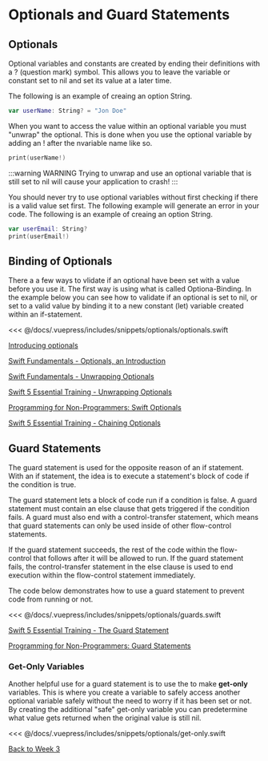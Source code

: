 # Optionals and Guard Statements

## Optionals

Optional variables and constants are created by ending their definitions with a ? (question mark) symbol. This allows you to leave the variable or constant set to nil and set its value at a later time.

The following is an example of creaing an option String.
```swift
var userName: String? = "Jon Doe"
```

When you want to access the value within an optional variable you must "unwrap" the optional.  This is done when you use the optional variable by adding an ! after the nvariable name like so.
```swift
print(userName!)
```

:::warning WARNING
  Trying to unwrap and use an optional variable that is still set to nil will cause your application to crash!
:::

You should never try to use optional variables without first checking if there is a valid value set first.  The following example will generate an error in your code.
The following is an example of creaing an option String.
```swift
var userEmail: String?
print(userEmail!)
```

## Binding of Optionals

There a a few ways to vlidate if an optional have been set with a value before you use it.  The first way is using what is called Optiona-Binding.  In the example below you can see how to validate if an optional is set to nil, or set to a valid value by binding it to a new constant (let) variable created within an if-statement.

<!-- INSERT OPTIONALS SNIPPET -->
<<< @/docs/.vuepress/includes/snippets/optionals/optionals.swift

[Introducing optionals](https://www.linkedin.com/learning/swift-5-essential-training/introducing-optionals?u=2199673)

[Swift Fundamentals - Optionals, an Introduction <Badge text="Pluralsight"/>](https://app.pluralsight.com/course-player?clipId=987e8f42-09a6-4ad0-b313-93f26ab082f2)

[Swift Fundamentals - Unwrapping Optionals <Badge text="Pluralsight"/>](https://app.pluralsight.com/course-player?clipId=5ca834db-075b-4290-9f87-1610b838df6f)

[Swift 5 Essential Training - Unwrapping Optionals <Badge text='Linkedin Learning'/>](https://www.linkedin.com/learning/swift-5-essential-training/unwrapping-optionals?u=2199673)

[Programming for Non-Programmers: Swift Optionals  <Badge text='Linkedin Learning'/>](https://www.linkedin.com/learning/programming-for-non-programmers-ios-12-and-swift-5/optionals?u=2199673)

[Swift 5 Essential Training - Chaining Optionals  <Badge text='Linkedin Learning'/>](https://www.linkedin.com/learning/swift-5-essential-training/chaining-optionals?u=2199673)

## Guard Statements

The guard statement is used for the opposite reason of an if statement.  With an if statement, the idea is to execute a statement's block of code if the condition is true.

The guard statement lets a block of code run if a condition is false.  A guard statement must contain an else clause that gets triggered if the condition fails.  A guard must also end with a control-transfer statement, which means that guard statements can only be used inside of other flow-control statements.

If the guard statement succeeds, the rest of the code within the flow-control that follows after it will be allowed to run.  If the guard statement fails, the control-transfer statement in the else clause is used to end execution within the flow-control statement immediately.

The code below demonstrates how to use a guard statement to prevent code from running or not.

<!-- INSERT GUARDS SNIPPET -->
<<< @/docs/.vuepress/includes/snippets/optionals/guards.swift

[Swift 5 Essential Training - The Guard Statement <Badge text='Linkedin Learning'/>](https://www.linkedin.com/learning/swift-5-essential-training/the-guard-statement?u=2199673)

[Programming for Non-Programmers: Guard Statements <Badge text='Linkedin Learning'/>](https://www.linkedin.com/learning/programming-for-non-programmers-ios-12-and-swift-5/guard-statements?u=2199673)

### Get-Only Variables

Another helpful use for a guard statement is to use the to make **get-only** variables.  This is where you create a variable to safely access another optional variable safely without  the need to worry if it has been set or not.  By creating the additional "safe" get-only variable you can predetermine what value gets returned when the original value is still nil.

<!-- INSERT GET_ONLY SNIPPET -->
<<< @/docs/.vuepress/includes/snippets/optionals/get-only.swift

[Back to Week 3](./index.md#during-class)